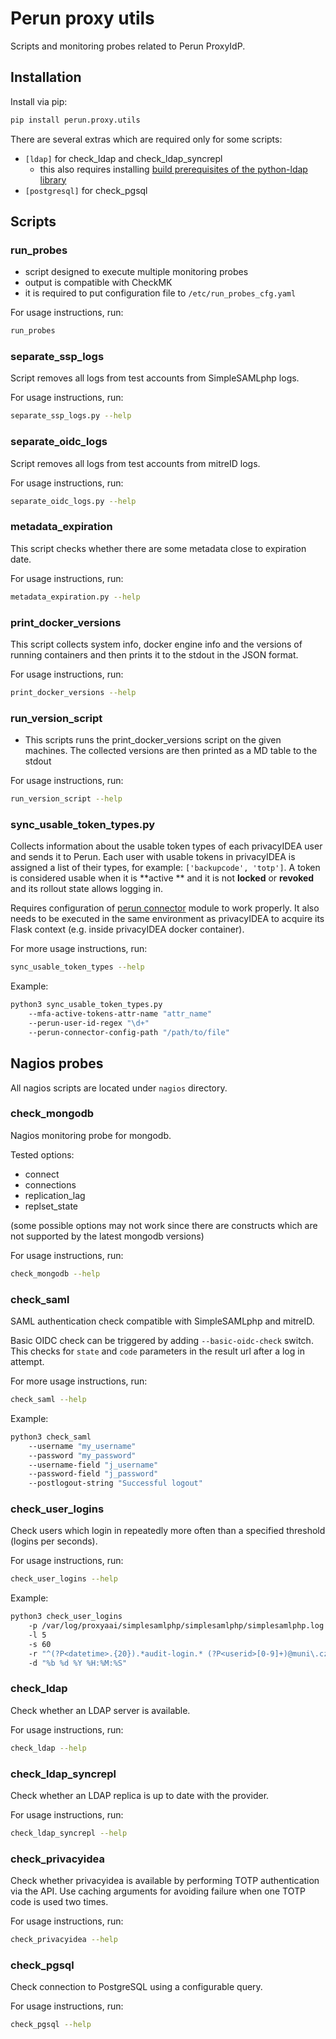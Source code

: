 # Perun proxy utils

Scripts and monitoring probes related to Perun ProxyIdP.

## Installation

Install via pip:

```sh
pip install perun.proxy.utils
```

There are several extras which are required only for some scripts:

- `[ldap]` for check_ldap and check_ldap_syncrepl
  - this also requires
    installing [build prerequisites of the python-ldap library](https://www.python-ldap.org/en/latest/installing.html#build-prerequisites)
- `[postgresql]` for check_pgsql

## Scripts

### run_probes

- script designed to execute multiple monitoring probes
- output is compatible with CheckMK
- it is required to put configuration file to `/etc/run_probes_cfg.yaml`

For usage instructions, run:

```sh
run_probes
```

### separate_ssp_logs

Script removes all logs from test accounts from SimpleSAMLphp logs.

For usage instructions, run:

```sh
separate_ssp_logs.py --help
```

### separate_oidc_logs

Script removes all logs from test accounts from mitreID logs.

For usage instructions, run:

```sh
separate_oidc_logs.py --help
```

### metadata_expiration

This script checks whether there are some metadata close to expiration date.

For usage instructions, run:

```sh
metadata_expiration.py --help
```

### print_docker_versions

This script collects system info, docker engine info and the versions of running
containers and then prints it to the stdout in the JSON format.

For usage instructions, run:

```sh
print_docker_versions --help
```

### run_version_script

- This scripts runs the print_docker_versions script on the given machines. The
  collected versions are then printed as a MD table to the stdout

For usage instructions, run:

```sh
run_version_script --help
```

### sync_usable_token_types.py

Collects information about the usable token types of each privacyIDEA user and sends it
to Perun. Each user with usable tokens in privacyIDEA is assigned a list of their types,
for example: `['backupcode', 'totp']`. A token is considered usable when it is **active
** and it is not **locked** or
**revoked** and its rollout state allows logging in.

Requires configuration
of [perun connector](https://gitlab.ics.muni.cz/perun/perun-proxyidp/perun-connector)
module to work properly. It also needs to be executed in the same environment as
privacyIDEA to acquire its Flask context (e.g. inside privacyIDEA docker container).

For more usage instructions, run:

```sh
sync_usable_token_types --help
```

Example:

```sh
python3 sync_usable_token_types.py
    --mfa-active-tokens-attr-name "attr_name"
    --perun-user-id-regex "\d+"
    --perun-connector-config-path "/path/to/file"
```

## Nagios probes

All nagios scripts are located under `nagios` directory.

### check_mongodb

Nagios monitoring probe for mongodb.

Tested options:

- connect
- connections
- replication_lag
- replset_state

(some possible options may not work since there are constructs which are not supported
by the latest mongodb versions)

For usage instructions, run:

```sh
check_mongodb --help
```

### check_saml

SAML authentication check compatible with SimpleSAMLphp and mitreID.

Basic OIDC check can be triggered by adding `--basic-oidc-check` switch. This checks
for `state` and `code` parameters in the result url after a log in attempt.

For more usage instructions, run:

```sh
check_saml --help
```

Example:

```sh
python3 check_saml
    --username "my_username"
    --password "my_password"
    --username-field "j_username"
    --password-field "j_password"
    --postlogout-string "Successful logout"
```

### check_user_logins

Check users which login in repeatedly more often than a specified threshold (logins per
seconds).

For usage instructions, run:

```sh
check_user_logins --help
```

Example:

```sh
python3 check_user_logins
    -p /var/log/proxyaai/simplesamlphp/simplesamlphp/simplesamlphp.log
    -l 5
    -s 60
    -r "^(?P<datetime>.{20}).*audit-login.* (?P<userid>[0-9]+)@muni\.cz$"
    -d "%b %d %Y %H:%M:%S"
```

### check_ldap

Check whether an LDAP server is available.

For usage instructions, run:

```sh
check_ldap --help
```

### check_ldap_syncrepl

Check whether an LDAP replica is up to date with the provider.

For usage instructions, run:

```sh
check_ldap_syncrepl --help
```

### check_privacyidea

Check whether privacyidea is available by performing TOTP authentication via the API.
Use caching arguments for avoiding failure when one TOTP code is used two times.

For usage instructions, run:

```sh
check_privacyidea --help
```

### check_pgsql

Check connection to PostgreSQL using a configurable query.

For usage instructions, run:

```sh
check_pgsql --help
```
